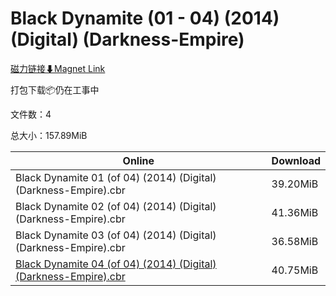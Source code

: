 # Black Dynamite (01 - 04) (2014) (Digital) (Darkness-Empire)

[磁力链接⬇Magnet Link](magnet:?xt=urn:btih:118df07066643ee55d53885bf0b53a939a073235&dn=Black%20Dynamite%20%2801%20-%2004%29%20%282014%29%20%28Digital%29%20%28Darkness-Empire%29)

打包下载📦仍在工事中

文件数：4

总大小：157.89MiB

Online | Download
--- | ---
Black Dynamite 01 (of 04) (2014) (Digital) (Darkness-Empire).cbr | 39.20MiB
Black Dynamite 02 (of 04) (2014) (Digital) (Darkness-Empire).cbr | 41.36MiB
Black Dynamite 03 (of 04) (2014) (Digital) (Darkness-Empire).cbr | 36.58MiB
[Black Dynamite 04 (of 04) (2014) (Digital) (Darkness-Empire).cbr](https://github.com/alicewish/markdown/blob/master/comic/Black-Dynamite-04-of-04-2014-Digital-Darkness-Empire-cbr.md) | 40.75MiB